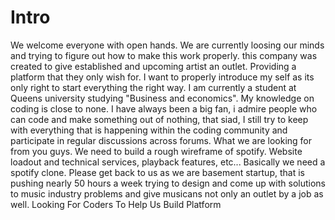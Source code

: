 Intro
=====
We welcome everyone with open hands. We are currently loosing our minds and trying to figure out how to make this work properly. 
this company was created to give established and upcoming artist an outlet. Providing a platform that they only wish for.
I want to properly introduce my self as its only right to start everything the right way. I am currently a student at Queens university
studying "Business and economics". My knowledge on coding is close to none. I have always been a big fan, i admire people who can
code and make something out of nothing, that siad, I still try to keep with everything that is happening within the coding 
community and participate in regular discussions across forums. 
What we are looking for from you guys. We need to build a rough wireframe of spotify. Website loadout and technical services,
playback features, etc...
Basically we need a spotify clone.
Please get back to us as we are basement startup, that is pushing nearly 50 hours a week trying to design and come up with solutions to
music industry problems and give musicans not only an outlet by a job as well. 
Looking For Coders To Help Us Build Platform
